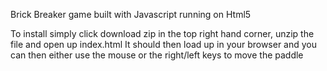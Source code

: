 Brick Breaker game built with Javascript running on Html5

To install simply click download zip in the top right hand corner, unzip the file and open up index.html
It should then load up in your browser and you can then either use the mouse or the right/left keys to move the paddle